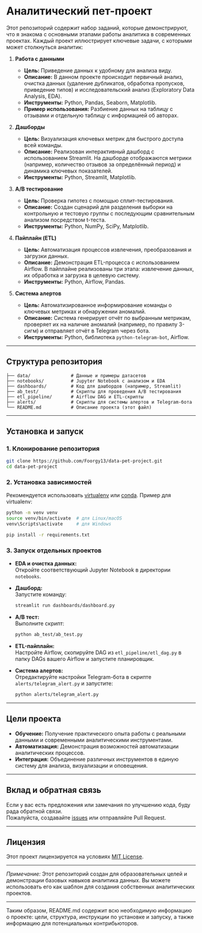 # Аналитический пет-проект

Этот репозиторий содержит набор заданий, которые демонстрируют, что я знакома с основными этапами работы аналитика в современных проектах. Каждый проект иллюстрирует ключевые задачи, с которыми может столкнуться аналитик:

1. **Работа с данными**  
   - **Цель:** Приведение данных к удобному для анализа виду.  
   - **Описание:** В данном проекте происходит первичный анализ, очистка данных (удаление дубликатов, обработка пропусков, приведение типов) и исследовательский анализ (Exploratory Data Analysis, EDA).  
   - **Инструменты:** Python, Pandas, Seaborn, Matplotlib.  
   - **Пример использования:** Разбиение данных на таблицу с отзывами и отдельную таблицу с информацией об авторах.

2. **Дашборды**  
   - **Цель:** Визуализация ключевых метрик для быстрого доступа всей команды.  
   - **Описание:** Реализован интерактивный дашборд с использованием Streamlit. На дашборде отображаются метрики (например, количество отзывов за определённый период) и динамика ключевых показателей.  
   - **Инструменты:** Python, Streamlit, Matplotlib.

3. **A/B тестирование**  
   - **Цель:** Проверка гипотез с помощью сплит-тестирования.  
   - **Описание:** Создан сценарий для разделения выборки на контрольную и тестовую группы с последующим сравнительным анализом посредством t-теста.  
   - **Инструменты:** Python, NumPy, SciPy, Matplotlib.

4. **Пайплайн (ETL)**  
   - **Цель:** Автоматизация процессов извлечения, преобразования и загрузки данных.  
   - **Описание:** Демонстрация ETL-процесса с использованием Airflow. В пайплайне реализованы три этапа: извлечение данных, их обработка и загрузка в целевую систему.  
   - **Инструменты:** Python, Airflow, Pandas.

5. **Система алертов**  
   - **Цель:** Автоматизированное информирование команды о ключевых метриках и обнаружении аномалий.  
   - **Описание:** Система генерирует отчёт по выбранным метрикам, проверяет их на наличие аномалий (например, по правилу 3-сигм) и отправляет отчёт в Telegram через бота.  
   - **Инструменты:** Python, библиотека `python-telegram-bot`, Airflow.

---

## Структура репозитория

```
├── data/               # Данные и примеры датасетов
├── notebooks/          # Jupyter Notebook с анализом и EDA
├── dashboards/         # Код для дашбордов (например, Streamlit)
├── ab_test/            # Скрипты для проведения A/B тестирования
├── etl_pipeline/       # Airflow DAG и ETL-скрипты
├── alerts/             # Скрипты для системы алертов и Telegram-бота
└── README.md           # Описание проекта (этот файл)
```

---

## Установка и запуск

### 1. Клонирование репозитория

```bash
git clone https://github.com/Foorgy13/data-pet-project.git
cd data-pet-project
```

### 2. Установка зависимостей

Рекомендуется использовать [virtualenv](https://virtualenv.pypa.io/) или [conda](https://docs.conda.io/). Пример для virtualenv:

```bash
python -m venv venv
source venv/bin/activate  # для Linux/macOS
venv\Scripts\activate     # для Windows

pip install -r requirements.txt
```

### 3. Запуск отдельных проектов

- **EDA и очистка данных:**  
  Откройте соответствующий Jupyter Notebook в директории `notebooks`.

- **Дашборд:**  
  Запустите команду:
  ```bash
  streamlit run dashboards/dashboard.py
  ```

- **A/B тест:**  
  Выполните скрипт:
  ```bash
  python ab_test/ab_test.py
  ```

- **ETL-пайплайн:**  
  Настройте Airflow, скопируйте DAG из `etl_pipeline/etl_dag.py` в папку DAGs вашего Airflow и запустите планировщик.

- **Система алертов:**  
  Отредактируйте настройки Telegram-бота в скрипте `alerts/telegram_alert.py` и запустите:
  ```bash
  python alerts/telegram_alert.py
  ```

---

## Цели проекта

- **Обучение:** Получение практического опыта работы с реальными данными и современными аналитическими инструментами.
- **Автоматизация:** Демонстрация возможностей автоматизации аналитических процессов.
- **Интеграция:** Объединение различных инструментов в единую систему для анализа, визуализации и оповещения.

---

## Вклад и обратная связь

Если у вас есть предложения или замечания по улучшению кода, буду рада обратной связи.  
Пожалуйста, создавайте [issues](https://github.com/your_username/your_repository/issues) или отправляйте Pull Request.

---

## Лицензия

Этот проект лицензируется на условиях [MIT License](LICENSE).

---

*Примечание:* Этот репозиторий создан для образовательных целей и демонстрации базовых навыков аналитика данных. Вы можете использовать его как шаблон для создания собственных аналитических проектов.

---

Таким образом, README.md содержит всю необходимую информацию о проекте: цели, структура, инструкции по установке и запуску, а также информацию для потенциальных контрибьюторов.
